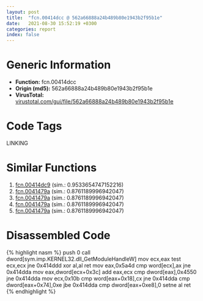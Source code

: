 ```yaml
---
layout: post
title:  "fcn.00414dcc @ 562a66888a24b489b80e1943b2f95b1e"
date:   2021-08-30 15:52:19 +0300
categories: report
index: false
---
```


# Generic Information
- **Function:** fcn.00414dcc
- **Origin (md5):** 562a66888a24b489b80e1943b2f95b1e
- **VirusTotal:** [virustotal.com/gui/file/562a66888a24b489b80e1943b2f95b1e][virustotal_ref]

# Code Tags
<span class="tag" id="LINKING">LINKING</span>


# Similar Functions

1. [fcn.00414dc9][similar_1_ref] (sim.: 0.9533654747152216)
2. [fcn.0041479a][similar_2_ref] (sim.: 0.8761189996942047)
3. [fcn.0041479a][similar_3_ref] (sim.: 0.8761189996942047)
4. [fcn.0041479a][similar_4_ref] (sim.: 0.8761189996942047)
5. [fcn.0041479a][similar_5_ref] (sim.: 0.8761189996942047)


# Disassembled Code

{% highlight nasm %}
push 0
call dword[sym.imp.KERNEL32.dll_GetModuleHandleW]
mov ecx,eax
test ecx,ecx
jne 0x414ddd
xor al,al
ret 
mov eax,0x5a4d
cmp word[ecx],ax
jne 0x414dda
mov eax,dword[ecx+0x3c]
add eax,ecx
cmp dword[eax],0x4550
jne 0x414dda
mov ecx,0x10b
cmp word[eax+0x18],cx
jne 0x414dda
cmp dword[eax+0x74],0xe
jbe 0x414dda
cmp dword[eax+0xe8],0
setne al
ret 
{% endhighlight %}


[similar_1_ref]: /report/fcn.00414dc9@9e9e09e44e48901b1c3d0f12f9fa9c06
[similar_2_ref]: /report/fcn.0041479a@4e7c37abf424044823775b5a322a4f56
[similar_3_ref]: /report/fcn.0041479a@bfd6bda8df7a254a716ff69133942b93
[similar_4_ref]: /report/fcn.0041479a@1a3c6bb61923404c2dc3230a918fec57
[similar_5_ref]: /report/fcn.0041479a@6a98c558febb15c96e5c5a6a3f824bf6
[virustotal_ref]: https://www.virustotal.com/gui/file/562a66888a24b489b80e1943b2f95b1e